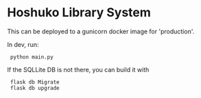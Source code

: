 # Hoshuko Library System

This can be deployed to a gunicorn docker image for 'production'.

In dev, run:

     python main.py

 If the SQLLite DB is not there, you can build it with

     flask db Migrate
     flask db upgrade
